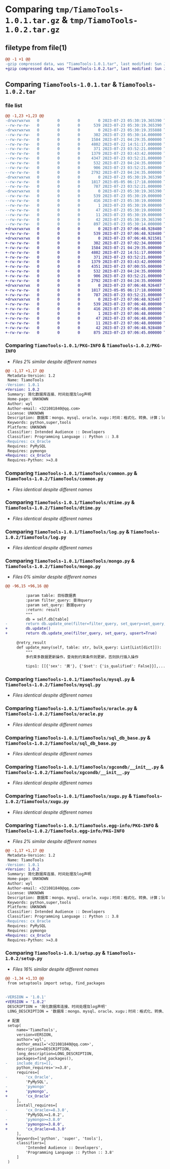 # Comparing `tmp/TiamoTools-1.0.1.tar.gz` & `tmp/TiamoTools-1.0.2.tar.gz`

## filetype from file(1)

```diff
@@ -1 +1 @@
-gzip compressed data, was "TiamoTools-1.0.1.tar", last modified: Sun Jul 23 05:30:19 2023, max compression
+gzip compressed data, was "TiamoTools-1.0.2.tar", last modified: Sun Jul 23 07:06:48 2023, max compression
```

## Comparing `TiamoTools-1.0.1.tar` & `TiamoTools-1.0.2.tar`

### file list

```diff
@@ -1,23 +1,23 @@
-drwxrwxrwx   0        0        0        0 2023-07-23 05:30:19.365390 TiamoTools-1.0.1/
--rw-rw-rw-   0        0        0      539 2023-07-23 05:30:19.365390 TiamoTools-1.0.1/PKG-INFO
-drwxrwxrwx   0        0        0        0 2023-07-23 05:30:19.355888 TiamoTools-1.0.1/TiamoTools/
--rw-rw-rw-   0        0        0      302 2023-07-23 05:30:14.000000 TiamoTools-1.0.1/TiamoTools/__init__.py
--rw-rw-rw-   0        0        0     1584 2023-07-21 04:29:35.000000 TiamoTools-1.0.1/TiamoTools/common.py
--rw-rw-rw-   0        0        0     4802 2023-07-22 14:51:17.000000 TiamoTools-1.0.1/TiamoTools/dtime.py
--rw-rw-rw-   0        0        0      371 2023-07-23 03:52:21.000000 TiamoTools-1.0.1/TiamoTools/error.py
--rw-rw-rw-   0        0        0     1379 2023-07-23 03:43:42.000000 TiamoTools-1.0.1/TiamoTools/log.py
--rw-rw-rw-   0        0        0     4347 2023-07-23 03:52:21.000000 TiamoTools-1.0.1/TiamoTools/mongo.py
--rw-rw-rw-   0        0        0      532 2023-07-23 04:24:35.000000 TiamoTools-1.0.1/TiamoTools/mysql.py
--rw-rw-rw-   0        0        0      906 2023-07-23 03:52:21.000000 TiamoTools-1.0.1/TiamoTools/oracle.py
--rw-rw-rw-   0        0        0     2792 2023-07-23 04:24:35.000000 TiamoTools-1.0.1/TiamoTools/sql_db_base.py
-drwxrwxrwx   0        0        0        0 2023-07-23 05:30:19.365390 TiamoTools-1.0.1/TiamoTools/xgcondb/
--rw-rw-rw-   0        0        0     1817 2023-05-05 06:17:18.000000 TiamoTools-1.0.1/TiamoTools/xgcondb/__init__.py
--rw-rw-rw-   0        0        0      787 2023-07-23 03:52:21.000000 TiamoTools-1.0.1/TiamoTools/xugu.py
-drwxrwxrwx   0        0        0        0 2023-07-23 05:30:19.365390 TiamoTools-1.0.1/TiamoTools.egg-info/
--rw-rw-rw-   0        0        0      539 2023-07-23 05:30:19.000000 TiamoTools-1.0.1/TiamoTools.egg-info/PKG-INFO
--rw-rw-rw-   0        0        0      416 2023-07-23 05:30:19.000000 TiamoTools-1.0.1/TiamoTools.egg-info/SOURCES.txt
--rw-rw-rw-   0        0        0        1 2023-07-23 05:30:19.000000 TiamoTools-1.0.1/TiamoTools.egg-info/dependency_links.txt
--rw-rw-rw-   0        0        0       47 2023-07-23 05:30:19.000000 TiamoTools-1.0.1/TiamoTools.egg-info/requires.txt
--rw-rw-rw-   0        0        0       11 2023-07-23 05:30:19.000000 TiamoTools-1.0.1/TiamoTools.egg-info/top_level.txt
--rw-rw-rw-   0        0        0       42 2023-07-23 05:30:19.365390 TiamoTools-1.0.1/setup.cfg
--rw-rw-rw-   0        0        0      897 2023-07-23 05:30:14.000000 TiamoTools-1.0.1/setup.py
+drwxrwxrwx   0        0        0        0 2023-07-23 07:06:48.928480 TiamoTools-1.0.2/
+-rw-rw-rw-   0        0        0      539 2023-07-23 07:06:48.928480 TiamoTools-1.0.2/PKG-INFO
+drwxrwxrwx   0        0        0        0 2023-07-23 07:06:48.921501 TiamoTools-1.0.2/TiamoTools/
+-rw-rw-rw-   0        0        0      302 2023-07-23 07:02:34.000000 TiamoTools-1.0.2/TiamoTools/__init__.py
+-rw-rw-rw-   0        0        0     1584 2023-07-21 04:29:35.000000 TiamoTools-1.0.2/TiamoTools/common.py
+-rw-rw-rw-   0        0        0     4802 2023-07-22 14:51:17.000000 TiamoTools-1.0.2/TiamoTools/dtime.py
+-rw-rw-rw-   0        0        0      371 2023-07-23 03:52:21.000000 TiamoTools-1.0.2/TiamoTools/error.py
+-rw-rw-rw-   0        0        0     1379 2023-07-23 03:43:42.000000 TiamoTools-1.0.2/TiamoTools/log.py
+-rw-rw-rw-   0        0        0     4351 2023-07-23 07:00:55.000000 TiamoTools-1.0.2/TiamoTools/mongo.py
+-rw-rw-rw-   0        0        0      532 2023-07-23 04:24:35.000000 TiamoTools-1.0.2/TiamoTools/mysql.py
+-rw-rw-rw-   0        0        0      906 2023-07-23 03:52:21.000000 TiamoTools-1.0.2/TiamoTools/oracle.py
+-rw-rw-rw-   0        0        0     2792 2023-07-23 04:24:35.000000 TiamoTools-1.0.2/TiamoTools/sql_db_base.py
+drwxrwxrwx   0        0        0        0 2023-07-23 07:06:48.926487 TiamoTools-1.0.2/TiamoTools/xgcondb/
+-rw-rw-rw-   0        0        0     1817 2023-05-05 06:17:18.000000 TiamoTools-1.0.2/TiamoTools/xgcondb/__init__.py
+-rw-rw-rw-   0        0        0      787 2023-07-23 03:52:21.000000 TiamoTools-1.0.2/TiamoTools/xugu.py
+drwxrwxrwx   0        0        0        0 2023-07-23 07:06:48.926487 TiamoTools-1.0.2/TiamoTools.egg-info/
+-rw-rw-rw-   0        0        0      539 2023-07-23 07:06:48.000000 TiamoTools-1.0.2/TiamoTools.egg-info/PKG-INFO
+-rw-rw-rw-   0        0        0      416 2023-07-23 07:06:48.000000 TiamoTools-1.0.2/TiamoTools.egg-info/SOURCES.txt
+-rw-rw-rw-   0        0        0        1 2023-07-23 07:06:48.000000 TiamoTools-1.0.2/TiamoTools.egg-info/dependency_links.txt
+-rw-rw-rw-   0        0        0       47 2023-07-23 07:06:48.000000 TiamoTools-1.0.2/TiamoTools.egg-info/requires.txt
+-rw-rw-rw-   0        0        0       11 2023-07-23 07:06:48.000000 TiamoTools-1.0.2/TiamoTools.egg-info/top_level.txt
+-rw-rw-rw-   0        0        0       42 2023-07-23 07:06:48.928480 TiamoTools-1.0.2/setup.cfg
+-rw-rw-rw-   0        0        0      875 2023-07-23 07:06:45.000000 TiamoTools-1.0.2/setup.py
```

### Comparing `TiamoTools-1.0.1/PKG-INFO` & `TiamoTools-1.0.2/PKG-INFO`

 * *Files 2% similar despite different names*

```diff
@@ -1,17 +1,17 @@
 Metadata-Version: 1.2
 Name: TiamoTools
-Version: 1.0.1
+Version: 1.0.2
 Summary: 简化数据库连接、时间处理及log声明
 Home-page: UNKNOWN
 Author: wyl
 Author-email: <321081840@qq.com>
 License: UNKNOWN
 Description: 数据库：mongo、mysql、oracle、xugu；时间：格式化、转换、计算；log：声明
 Keywords: python,super,tools
 Platform: UNKNOWN
 Classifier: Intended Audience :: Developers
 Classifier: Programming Language :: Python :: 3.8
-Requires: cx_Oracle
 Requires: PyMySQL
 Requires: pymongo
+Requires: cx_Oracle
 Requires-Python: >=3.8
```

### Comparing `TiamoTools-1.0.1/TiamoTools/common.py` & `TiamoTools-1.0.2/TiamoTools/common.py`

 * *Files identical despite different names*

### Comparing `TiamoTools-1.0.1/TiamoTools/dtime.py` & `TiamoTools-1.0.2/TiamoTools/dtime.py`

 * *Files identical despite different names*

### Comparing `TiamoTools-1.0.1/TiamoTools/log.py` & `TiamoTools-1.0.2/TiamoTools/log.py`

 * *Files identical despite different names*

### Comparing `TiamoTools-1.0.1/TiamoTools/mongo.py` & `TiamoTools-1.0.2/TiamoTools/mongo.py`

 * *Files 0% similar despite different names*

```diff
@@ -96,15 +96,16 @@
 
         :param table: 目标数据表
         :param filter_query: 查询query
         :param set_query: 数据query
         :return: result
         """
         db = self.db[table]
-        return db.update_one(filter=filter_query, set_query=set_query, upsert=True)
+        db.update()
+        return db.update_one(filter_query, set_query, upsert=True)
 
     @retry_result
     def update_many(self, table: str, bulk_query: List[List[dict]]):
         """
         多约束多数据更新操作，查询到约束条件则更新，否则执行插入操作
 
         tips1: [[{'sex': '男'}, {'$set': {'is_qualified': False}}],...]
```

### Comparing `TiamoTools-1.0.1/TiamoTools/mysql.py` & `TiamoTools-1.0.2/TiamoTools/mysql.py`

 * *Files identical despite different names*

### Comparing `TiamoTools-1.0.1/TiamoTools/oracle.py` & `TiamoTools-1.0.2/TiamoTools/oracle.py`

 * *Files identical despite different names*

### Comparing `TiamoTools-1.0.1/TiamoTools/sql_db_base.py` & `TiamoTools-1.0.2/TiamoTools/sql_db_base.py`

 * *Files identical despite different names*

### Comparing `TiamoTools-1.0.1/TiamoTools/xgcondb/__init__.py` & `TiamoTools-1.0.2/TiamoTools/xgcondb/__init__.py`

 * *Files identical despite different names*

### Comparing `TiamoTools-1.0.1/TiamoTools/xugu.py` & `TiamoTools-1.0.2/TiamoTools/xugu.py`

 * *Files identical despite different names*

### Comparing `TiamoTools-1.0.1/TiamoTools.egg-info/PKG-INFO` & `TiamoTools-1.0.2/TiamoTools.egg-info/PKG-INFO`

 * *Files 2% similar despite different names*

```diff
@@ -1,17 +1,17 @@
 Metadata-Version: 1.2
 Name: TiamoTools
-Version: 1.0.1
+Version: 1.0.2
 Summary: 简化数据库连接、时间处理及log声明
 Home-page: UNKNOWN
 Author: wyl
 Author-email: <321081840@qq.com>
 License: UNKNOWN
 Description: 数据库：mongo、mysql、oracle、xugu；时间：格式化、转换、计算；log：声明
 Keywords: python,super,tools
 Platform: UNKNOWN
 Classifier: Intended Audience :: Developers
 Classifier: Programming Language :: Python :: 3.8
-Requires: cx_Oracle
 Requires: PyMySQL
 Requires: pymongo
+Requires: cx_Oracle
 Requires-Python: >=3.8
```

### Comparing `TiamoTools-1.0.1/setup.py` & `TiamoTools-1.0.2/setup.py`

 * *Files 16% similar despite different names*

```diff
@@ -1,34 +1,33 @@
 from setuptools import setup, find_packages
 
 
-VERSION = '1.0.1'
+VERSION = '1.0.2'
 DESCRIPTION = '简化数据库连接、时间处理及log声明'
 LONG_DESCRIPTION = '数据库：mongo、mysql、oracle、xugu；时间：格式化、转换、计算；log：声明'
 
 # 配置
 setup(
     name='TiamoTools',
     version=VERSION,
     author='wyl',
     author_email='<321081840@qq.com>',
     description=DESCRIPTION,
     long_description=LONG_DESCRIPTION,
     packages=find_packages(),
-    include_dirs=[],
     python_requires='>=3.8',
     requires=[
-        'cx_Oracle',
         'PyMySQL',
-        'pymongo'
+        'pymongo',
+        'cx_Oracle'
     ],
     install_requires=[
-        'cx_Oracle>=8.3.0',
         'PyMySQL>=1.0.2',
-        'pymongo>=3.8.0'
+        'pymongo>=3.8.0',
+        'cx_Oracle>=8.3.0'
     ],
     keywords=['python', 'super', 'tools'],
     classifiers=[
         'Intended Audience :: Developers',
         'Programming Language :: Python :: 3.8'
     ]
 )
```

